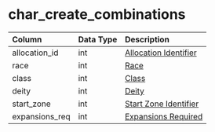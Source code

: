 # char\_create\_combinations

| Column | Data Type | Description |
| :--- | :--- | :--- |
| allocation\_id | int | [Allocation Identifier](char_create_point_allocations.md) |
| race | int | [Race](https://eqemu.gitbook.io/server/categories/reference-lists/race-list) |
| class | int | [Class](https://eqemu.gitbook.io/server/categories/reference-lists/class-list) |
| deity | int | [Deity](https://eqemu.gitbook.io/server/categories/reference-lists/deity-list) |
| start\_zone | int | [Start Zone Identifier](https://eqemu.gitbook.io/server/categories/reference-lists/zones) |
| expansions\_req | int | [Expansions Required](https://eqemu.gitbook.io/server/categories/reference-lists/expansion-bitmasks) |

